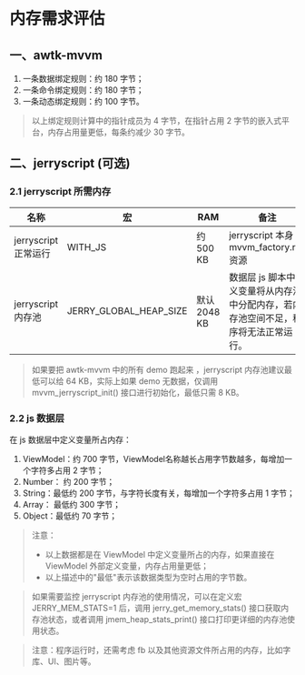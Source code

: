 # 内存需求评估

## 一、awtk-mvvm

1. 一条数据绑定规则：约 180 字节；
2. 一条命令绑定规则：约 180 字节；
3. 一条动态绑定规则：约 100 字节。

> 以上绑定规则计算中的指针成员为 4 字节，在指针占用 2 字节的嵌入式平台，内存占用量更低，每条约减少 30 字节。

## 二、jerryscript (可选)

### 2.1 jerryscript 所需内存

| 名称                 | 宏                     | RAM         | 备注                                                         |
| -------------------- | ---------------------- | ----------- | ------------------------------------------------------------ |
| jerryscript 正常运行 | WITH_JS                | 约 500 KB   | jerryscript 本身 + mvvm_factory.res 资源                     |
| jerryscript 内存池   | JERRY_GLOBAL_HEAP_SIZE | 默认2048 KB | 数据层 js 脚本中定义变量将从内存池中分配内存，若内存池空间不足，程序将无法正常运行。 |

> 如果要把 awtk-mvvm 中的所有 demo 跑起来 ，jerryscript 内存池建议最低可以给 64 KB，实际上如果 demo 无数据，仅调用 mvvm_jerryscript_init() 接口进行初始化，最低只需 8 KB。

### 2.2 js 数据层

在 js 数据层中定义变量所占内存：

1. ViewModel：约 700 字节，ViewModel名称越长占用字节数越多，每增加一个字符多占用 2 字节；
2. Number： 约 200 字节；
3. String：最低约 200 字节，与字符长度有关，每增加一个字符多占用 1 字节；
4. Array： 最低约 300 字节；
5. Object：最低约 70 字节；

> 注意：
> * 以上数据都是在 ViewModel 中定义变量所占的内存，如果直接在 ViewModel 外部定义变量，内存占用量更低；
> * 以上描述中的"最低"表示该数据类型为空时占用的字节数。

> 如果需要监控 jerryscript 内存池的使用情况，可以在定义宏 JERRY_MEM_STATS=1 后，调用  jerry_get_memory_stats() 接口获取内存池状态，或者调用 jmem_heap_stats_print() 接口打印更详细的内存池使用状态。

> 注意：程序运行时，还需考虑 fb 以及其他资源文件所占用的内存，比如字库、UI、图片等。
